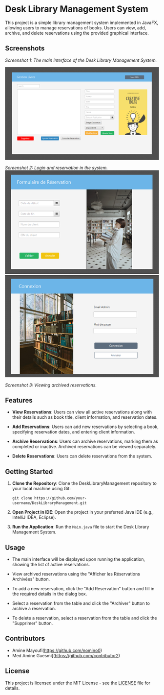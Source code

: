 # Desk Library Management System

This project is a simple library management system implemented in JavaFX, allowing users to manage reservations of books. Users can view, add, archive, and delete reservations using the provided graphical interface.

## Screenshots

*Screenshot 1: The main interface of the Desk Library Management System.*

![Screenshot 2](Screenshot/Capture%20d’écran%202024-05-13%20221006.png)

*Screenshot 2: Login and reservation in the system.*
![Screenshot 1](Screenshot/Capture%20d’écran%202024-05-13%20221123.png)
![Screenshot 3](Screenshot/Capture%20d’écran%202024-05-13%20221151.png)

*Screenshot 3: Viewing archived reservations.*

## Features

- **View Reservations**: Users can view all active reservations along with their details such as book title, client information, and reservation dates.
  
- **Add Reservations**: Users can add new reservations by selecting a book, specifying reservation dates, and entering client information.

- **Archive Reservations**: Users can archive reservations, marking them as completed or inactive. Archived reservations can be viewed separately.

- **Delete Reservations**: Users can delete reservations from the system.

## Getting Started

1. **Clone the Repository**: Clone the DeskLibraryManagement repository to your local machine using Git:

    ```
    git clone https://github.com/your-username/DeskLibraryManagement.git
    ```

2. **Open Project in IDE**: Open the project in your preferred Java IDE (e.g., IntelliJ IDEA, Eclipse).

3. **Run the Application**: Run the `Main.java` file to start the Desk Library Management System.

## Usage

- The main interface will be displayed upon running the application, showing the list of active reservations.
  
- View archived reservations using the "Afficher les Réservations Archivées" button.
  
- To add a new reservation, click the "Add Reservation" button and fill in the required details in the dialog box.
  
- Select a reservation from the table and click the "Archiver" button to archive a reservation.
  
- To delete a reservation, select a reservation from the table and click the "Supprimer" button.

## Contributors

- Amine Mayoufi(https://github.com/nomino0)
- Med Amine Guesmi](https://github.com/contributor2)

## License

This project is licensed under the MIT License - see the [LICENSE](LICENSE) file for details.
